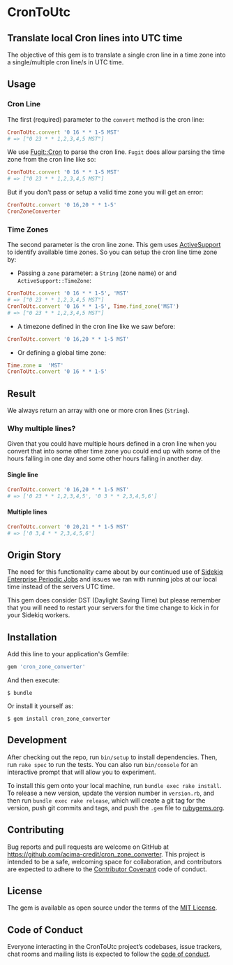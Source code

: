 # CronToUtc

## Translate local Cron lines into UTC time 

The objective of this gem is to translate a single cron line in a time zone into 
a single/multiple cron line/s in UTC time. 

## Usage

### Cron Line

The first (required) parameter to the `convert` method is the cron line:

```ruby
CronToUtc.convert '0 16 * * 1-5 MST'
# => ["0 23 * * 1,2,3,4,5 MST"]
```

We use [Fugit::Cron](https://github.com/floraison/fugit) to parse the cron line. 
`Fugit` does allow parsing the time zone from the cron line like so:

```ruby
CronToUtc.convert '0 16 * * 1-5 MST'
# => ["0 23 * * 1,2,3,4,5 MST"]
```

But if you don't pass or setup a valid time zone you will get an error:

```ruby
CronToUtc.convert '0 16,20 * * 1-5'
CronZoneConverter
```

### Time Zones

The second parameter is the cron line zone. 
This gem uses [ActiveSupport](https://github.com/rails/rails/tree/master/activesupport) 
to identify available time zones. So you can setup the cron line time zone by:

* Passing a `zone` parameter: a `String` (zone name) or and `ActiveSupport::TimeZone`: 

```ruby
CronToUtc.convert '0 16 * * 1-5', 'MST'
# => ["0 23 * * 1,2,3,4,5 MST"]
CronToUtc.convert '0 16 * * 1-5', Time.find_zone('MST')
# => ["0 23 * * 1,2,3,4,5 MST"]
```

* A timezone defined in the cron line like we saw before:

```ruby
CronToUtc.convert '0 16,20 * * 1-5 MST'
```

* Or defining a global time zone:

```ruby
Time.zone =  'MST'
CronToUtc.convert '0 16 * * 1-5'
```

## Result

We always return an array with one or more cron lines (`String`).

### Why multiple lines?

Given that you could have multiple hours defined in a cron line when you convert that into some other time zone 
you could end up with some of the hours falling in one day and some other hours falling in another day. 

#### Single line

```ruby
CronToUtc.convert '0 16,20 * * 1-5 MST'
# => ['0 23 * * 1,2,3,4,5', '0 3 * * 2,3,4,5,6']
```

#### Multiple lines

```ruby
CronToUtc.convert '0 20,21 * * 1-5 MST'
# => ['0 3,4 * * 2,3,4,5,6']
``` 

## Origin Story
 
The need for this functionality came about by our continued use of 
[Sidekiq Enterprise Periodic Jobs](https://github.com/mperham/sidekiq/wiki/Ent-Periodic-Jobs#time-zones) 
and issues we ran with running jobs at our local time instead of the servers UTC time. 

This gem does consider DST (Daylight Saving Time) but please remember that you will need to restart your servers
for the time change to kick in for your Sidekiq workers.

## Installation

Add this line to your application's Gemfile:

```ruby
gem 'cron_zone_converter'
```

And then execute:

    $ bundle

Or install it yourself as:

    $ gem install cron_zone_converter

## Development

After checking out the repo, run `bin/setup` to install dependencies. Then, run `rake spec` to run the tests. You can also run `bin/console` for an interactive prompt that will allow you to experiment.

To install this gem onto your local machine, run `bundle exec rake install`. To release a new version, update the version number in `version.rb`, and then run `bundle exec rake release`, which will create a git tag for the version, push git commits and tags, and push the `.gem` file to [rubygems.org](https://rubygems.org).

## Contributing

Bug reports and pull requests are welcome on GitHub at https://github.com/acima-credit/cron_zone_converter. This project is intended to be a safe, welcoming space for collaboration, and contributors are expected to adhere to the [Contributor Covenant](http://contributor-covenant.org) code of conduct.

## License

The gem is available as open source under the terms of the [MIT License](https://opensource.org/licenses/MIT).

## Code of Conduct

Everyone interacting in the CronToUtc project’s codebases, issue trackers, chat rooms and mailing lists is expected to follow the [code of conduct](https://github.com/acima-credit/cron_zone_converter/blob/master/CODE_OF_CONDUCT.md).
